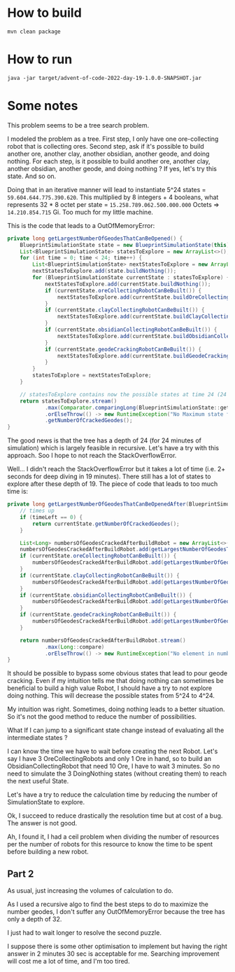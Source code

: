 # How to build

```
mvn clean package
```

# How to run

```
java -jar target/advent-of-code-2022-day-19-1.0.0-SNAPSHOT.jar
```

# Some notes

This problem seems to be a tree search problem.

I modeled the problem as a tree.
First step, I only have one ore-collecting robot that is collecting ores.
Second step, ask if it's possible to build another ore, another clay, another obsidian, another geode, and doing nothing.
For each step, is it possible to build another ore, another clay, another obsidian, another geode, and doing nothing ? If yes, let's try this state.
And so on.

Doing that in an iterative manner will lead to instantiate 5^24 states = `59.604.644.775.390.620`. This multiplied by 8 integers + 4 booleans, what represents 32 * 8 octet per state = `15.258.789.062.500.000.000` Octets => `14.210.854.715` Gi. Too much for my little machine.

This is the code that leads to a OutOfMemoryError:
```java
private long getLargestNumberOfGeodesThatCanBeOpened() {
    BlueprintSimulationState state = new BlueprintSimulationState(this);
    List<BlueprintSimulationState> statesToExplore = new ArrayList<>();
    for (int time = 0; time < 24; time++) {
        List<BlueprintSimulationState> nextStatesToExplore = new ArrayList<>();
        nextStatesToExplore.add(state.buildNothing());
        for (BlueprintSimulationState currentState : statesToExplore) {
            nextStatesToExplore.add(currentState.buildNothing());
            if (currentState.oreCollectingRobotCanBeBuilt()) {
                nextStatesToExplore.add(currentState.buildOreCollectingRobot());
            }
            if (currentState.clayCollectingRobotCanBeBuilt()) {
                nextStatesToExplore.add(currentState.buildClayCollectingRobot());
            }
            if (currentState.obsidianCollectingRobotCanBeBuilt()) {
                nextStatesToExplore.add(currentState.buildObsidianCollectingRobot());
            }
            if (currentState.geodeCrackingRobotCanBeBuilt()) {
                nextStatesToExplore.add(currentState.buildGeodeCrackingRobot());
            }
        }
        statesToExplore = nextStatesToExplore;
    }

    // statesToExplore contains now the possible states at time 24 (24 minutes later)
    return statesToExplore.stream()
            .max(Comparator.comparingLong(BlueprintSimulationState::getNumberOfCrackedGeodes))
            .orElseThrow(() -> new RuntimeException("No Maximum state found"))
            .getNumberOfCrackedGeodes();
}
```

The good news is that the tree has a depth of 24 (for 24 minutes of simulation) which is largely feasible in recursive. Let's have a try with this approach.
Soo I hope to not reach the StackOverflowError.

Well... I didn't reach the StackOverflowError but it takes a lot of time (i.e. 2+ seconds for deep diving in 19 minutes). There still has a lot of states to explore after these depth of 19.
The piece of code that leads to too much time is:
```java
private long getLargestNumberOfGeodesThatCanBeOpenedAfter(BlueprintSimulationState currentState, int timeLeft) {
    // times up
    if (timeLeft == 0) {
        return currentState.getNumberOfCrackedGeodes();
    }

    List<Long> numbersOfGeodesCrackedAfterBuildRobot = new ArrayList<>();
    numbersOfGeodesCrackedAfterBuildRobot.add(getLargestNumberOfGeodesThatCanBeOpenedAfter(currentState.buildNothing(), timeLeft - 1));
    if (currentState.oreCollectingRobotCanBeBuilt()) {
        numbersOfGeodesCrackedAfterBuildRobot.add(getLargestNumberOfGeodesThatCanBeOpenedAfter(currentState.buildOreCollectingRobot(), timeLeft - 1));
    }
    if (currentState.clayCollectingRobotCanBeBuilt()) {
        numbersOfGeodesCrackedAfterBuildRobot.add(getLargestNumberOfGeodesThatCanBeOpenedAfter(currentState.buildClayCollectingRobot(), timeLeft - 1));
    }
    if (currentState.obsidianCollectingRobotCanBeBuilt()) {
        numbersOfGeodesCrackedAfterBuildRobot.add(getLargestNumberOfGeodesThatCanBeOpenedAfter(currentState.buildObsidianCollectingRobot(), timeLeft - 1));
    }
    if (currentState.geodeCrackingRobotCanBeBuilt()) {
        numbersOfGeodesCrackedAfterBuildRobot.add(getLargestNumberOfGeodesThatCanBeOpenedAfter(currentState.buildGeodeCrackingRobot(), timeLeft - 1));
    }

    return numbersOfGeodesCrackedAfterBuildRobot.stream()
            .max(Long::compare)
            .orElseThrow(() -> new RuntimeException("No element in numbersOfGeodesCrackedAfterBuildRobot"));
}
```

It should be possible to bypass some obvious states that lead to pour geode cracking.
Even if my intuition tells me that doing nothing can sometimes be beneficial to build a high value Robot, I should have a try to not explore doing nothing. This will decrease the possible states from 5^24 to 4^24.

My intuition was right. Sometimes, doing nothing leads to a better situation.
So it's not the good method to reduce the number of possibilities.

What If I can jump to a significant state change instead of evaluating all the intermediate states ?

I can know the time we have to wait before creating the next Robot.
Let's say I have 3 OreCollectingRobots and only 1 Ore in hand, so to build an ObsidianCollectingRobot that need 10 Ore, I have to wait 3 minutes. So no need to simulate the 3 DoingNothing states (without creating them) to reach the next useful State.

Let's have a try to reduce the calculation time by reducing the number of SimulationState to explore.

Ok, I succeed to reduce drastically the resolution time but at cost of a bug.
The answer is not good.

Ah, I found it, I had a ceil problem when dividing the number of resources per the number of robots for this resource to know the time to be spent before building a new robot. 


## Part 2

As usual, just increasing the volumes of calculation to do.

As I used a recursive algo to find the best steps to do to maximize the number geodes, I don't suffer any OutOfMemoryError because the tree has only a depth of 32.

I just had to wait longer to resolve the second puzzle.

I suppose there is some other optimisation to implement but having the right answer in 2 minutes 30 sec is acceptable for me.
Searching improvement will cost me a lot of time, and I'm too tired.

